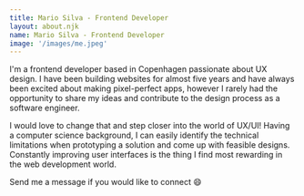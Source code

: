 ```yaml
---
title: Mario Silva - Frontend Developer
layout: about.njk
name: Mario Silva - Frontend Developer
image: '/images/me.jpeg'
---
```


I'm a frontend developer based in Copenhagen passionate about UX design. I have been building websites for almost five years and have always been excited about making pixel-perfect apps, however I rarely had the opportunity to share my ideas and contribute to the design process as a software engineer.

I would love to change that and step closer into the world of UX/UI! Having a computer science background, I can easily identify the technical limitations when prototyping a solution and come up with feasible designs. Constantly improving user interfaces is the thing I find most rewarding in the web development world.

Send me a message if you would like to connect 😄
